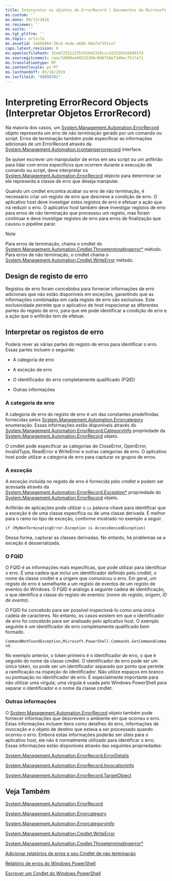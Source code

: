 ```yaml
---
title: Interpretar os objetos de ErrorRecord | Documentos da Microsoft
ms.custom: ''
ms.date: 09/13/2016
ms.reviewer: ''
ms.suite: ''
ms.tgt_pltfrm: ''
ms.topic: article
ms.assetid: 2a65b964-5bc6-4ade-a66b-b6afa7351ce7
caps.latest.revision: 9
ms.openlocfilehash: 32ebf2531237bfd1042310ccc4155193a58401fd
ms.sourcegitcommit: caac7d098a448232304c9d6728e7340ec7517a71
ms.translationtype: MT
ms.contentlocale: pt-PT
ms.lasthandoff: 03/16/2019
ms.locfileid: "58058781"
---
```

# <a name="interpreting-errorrecord-objects"></a>Interpreting ErrorRecord Objects (Interpretar Objetos ErrorRecord)

Na maioria dos casos, um [System.Management.Automation.ErrorRecord](/dotnet/api/System.Management.Automation.ErrorRecord) objeto representa um erro de não terminação gerado por um comando ou script. Erros de terminação também pode especificar as informações adicionais de um ErrorRecord através da [System.Management.Automation.Icontainserrorrecord](/dotnet/api/System.Management.Automation.IContainsErrorRecord) interface.

Se quiser escrever um manipulador de erros em seu script ou um anfitrião para lidar com erros específicos que ocorrem durante a execução de comando ou script, deve interpretar os [System.Management.Automation.ErrorRecord](/dotnet/api/System.Management.Automation.ErrorRecord) objecto para determinar se ele representa a classe de erro que deseja manipular.

Quando um cmdlet encontra acabar ou erro de não terminação, é necessário criar um registo de erro que descreve a condição de erro. O aplicativo host deve investigar estes registos de erro e efetuar a ação que irá reduzir o erro. O aplicativo host também deve investigar registos de erro para erros de não terminação que processou um registo, mas foram continuar e deve investigar registos de erro para erros de finalização que causou o pipeline parar.

> [!NOTE]
> Para erros de terminação, chama o cmdlet do [System.Management.Automation.Cmdlet.Throwterminatingerror*](/dotnet/api/System.Management.Automation.Cmdlet.ThrowTerminatingError) método. Para erros de não terminação, o cmdlet chama o [System.Management.Automation.Cmdlet.WriteError](/dotnet/api/System.Management.Automation.Cmdlet.WriteError) método.

## <a name="error-record-design"></a>Design de registo de erro

Registos de erro foram concebidos para fornecer informações de erro adicionais que não estão disponíveis em exceções, garantindo que as informações combinadas em cada registo de erro são exclusivas. Este exclusividade permite que o aplicativo de host inspecionar as diferentes partes do registo de erro, para que ele pode identificar a condição de erro e a ação que o anfitrião tem de efetuar.

## <a name="interpreting-error-records"></a>Interpretar os registos de erro

Poderá rever as várias partes do registo de erros para identificar o erro. Essas partes incluem o seguinte:

- A categoria de erro

- A exceção de erro

- O identificador do erro completamente qualificado (FQID)

- Outras informações

### <a name="the-error-category"></a>A categoria de erro

A categoria de erro do registo de erro é um das constantes predefinidas fornecidas pelos [System.Management.Automation.Errorcategory](/dotnet/api/System.Management.Automation.ErrorCategory) enumeração. Essas informações estão disponíveis através do [System.Management.Automation.ErrorRecord.CategoryInfo](/dotnet/api/System.Management.Automation.ErrorRecord.CategoryInfo) propriedade da [System.Management.Automation.ErrorRecord](/dotnet/api/System.Management.Automation.ErrorRecord) objeto.

O cmdlet pode especificar as categorias de CloseError, OpenError, InvalidType, ReadError e WriteError e outras categorias de erro. O aplicativo host pode utilizar a categoria de erro para capturar os grupos de erros.

### <a name="the-exception"></a>A exceção

A exceção incluída no registo de erro é fornecida pelo cmdlet e podem ser acessada através da [System.Management.Automation.ErrorRecord.Exception*](/dotnet/api/System.Management.Automation.ErrorRecord.Exception) propriedade do [ System.Management.Automation.ErrorRecord](/dotnet/api/System.Management.Automation.ErrorRecord) objeto.

Anfitrião de aplicações pode utilizar o `is` palavra-chave para identificar que a exceção é de uma classe específica ou de uma classe derivada. É melhor para o ramo no tipo de exceção, conforme mostrado no exemplo a seguir.

`if (MyNonTerminatingError.Exception is AccessDeniedException)`

Dessa forma, capturar as classes derivadas. No entanto, há problemas se a exceção é desserializada.

### <a name="the-fqid"></a>O FQID

O FQID é as informações mais específicas, que pode utilizar para identificar o erro. É uma cadeia que inclui um identificador definido pelo cmdlet, o nome da classe cmdlet e a origem que comunicou o erro. Em geral, um registo de erro é semelhante a um registo de eventos de um registo de eventos do Windows. O FQID é análogo à seguinte cadeia de identificação, o que identifica a classe do registo de eventos: (*nome do registo*, *origem*, *ID de evento*).

O FQID foi concebido para ser possível inspecioná-lo como uma única cadeia de caracteres. No entanto, os casos existem em que o identificador de erro foi concebido para ser analisado pelo aplicativo host. O exemplo seguinte é um identificador de erro completamente qualificado bem formado.

`CommandNotFoundException,Microsoft.PowerShell.Commands.GetCommandCommand.`

No exemplo anterior, o token primeiro é o identificador de erro, o que é seguido do nome da classe cmdlet. O identificador de erro pode ser um único token, ou pode ser um identificador separado por ponto que permite a ramificação na inspeção do identificador. Não utilize espaços em branco ou pontuação no identificador de erro. É especialmente importante para não utilizar uma vírgula; uma vírgula é usada pelo Windows PowerShell para separar o identificador e o nome da classe cmdlet.

### <a name="other-information"></a>Outras informações

O [System.Management.Automation.ErrorRecord](/dotnet/api/System.Management.Automation.ErrorRecord) objeto também pode fornecer informações que descrevem o ambiente em que ocorreu o erro. Estas informações incluem itens como detalhes do erro, informações de invocação e o objeto de destino que estava a ser processado quando ocorreu o erro. Embora estas informações poderão ser úteis para o aplicativo host, ele não é normalmente utilizado para identificar o erro. Essas informações estão disponíveis através das seguintes propriedades:

[System.Management.Automation.ErrorRecord.ErrorDetails](/dotnet/api/System.Management.Automation.ErrorRecord.ErrorDetails)

[System.Management.Automation.ErrorRecord.InvocationInfo](/dotnet/api/System.Management.Automation.ErrorRecord.InvocationInfo)

[System.Management.Automation.ErrorRecord.TargetObject](/dotnet/api/System.Management.Automation.ErrorRecord.TargetObject)

## <a name="see-also"></a>Veja Também

[System.Management.Automation.ErrorRecord](/dotnet/api/System.Management.Automation.ErrorRecord)

[System.Management.Automation.Errorcategory](/dotnet/api/System.Management.Automation.ErrorCategory)

[System.Management.Automation.Errorcategoryinfo](/dotnet/api/System.Management.Automation.ErrorCategoryInfo)

[System.Management.Automation.Cmdlet.WriteError](/dotnet/api/System.Management.Automation.Cmdlet.WriteError)

[System.Management.Automation.Cmdlet.Throwterminatingerror*](/dotnet/api/System.Management.Automation.Cmdlet.ThrowTerminatingError)

[Adicionar relatórios de erros e seu Cmdlet de não terminação](./adding-non-terminating-error-reporting-to-your-cmdlet.md)

[Relatório de erros do Windows PowerShell](./error-reporting-concepts.md)

[Escrever um Cmdlet do Windows PowerShell](./writing-a-windows-powershell-cmdlet.md)
